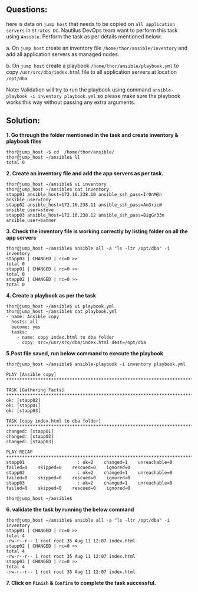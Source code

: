 

## Questions:
here is data on `jump host` that needs to be copied on `all application servers` in `Stratos DC`. Nautilus DevOps team want to perform this task using `Ansible`. Perform the task as per details mentioned below:

a. On `jump host` create an inventory file `/home/thor/ansible/inventory` and add all application servers as managed nodes.

b. On `jump host` create a playbook `/home/thor/ansible/playbook.yml` to copy `/usr/src/dba/index.html` file to all application servers at location `/opt/dba`.

Note: Validation will try to run the playbook using command `ansible-playbook -i inventory playbook.yml` so please make sure the playbook works this way without passing any extra arguments.


## Solution:  

**1. Go through the folder mentioned in the task and create inventory & playbook files** 

```
thor@jump_host ~$ cd  /home/thor/ansible/
thor@jump_host ~/ansible$ ll
total 0
```

**2.  Create an inventory file and add the app servers as per task.**

```
thor@jump_host ~/ansible$ vi inventory
thor@jump_host ~/ansible$ cat inventory
stapp01 ansible_host=172.16.238.10 ansible_ssh_pass=Ir0nM@n  ansible_user=tony
stapp02 ansible_host=172.16.238.11 ansible_ssh_pass=Am3ric@  ansible_user=steve
stapp03 ansible_host=172.16.238.12 ansible_ssh_pass=BigGr33n  ansible_user=banner
```

**3.  Check the inventory file is working correctly by listing folder on all the app servers**

```
thor@jump_host ~/ansible$ ansible all -a "ls -ltr /opt/dba" -i inventory
stapp03 | CHANGED | rc=0 >>
total 0
stapp01 | CHANGED | rc=0 >>
total 0
stapp02 | CHANGED | rc=0 >>
total 0
```

**4. Create a playbook as per the task** 

```
thor@jump_host ~/ansible$ vi playbook.yml
thor@jump_host ~/ansible$ cat playbook.yml
- name: Ansible copy
  hosts: all
  become: yes
  tasks:
    - name: copy index.html to dba folder
      copy: src=/usr/src/dba/index.html dest=/opt/dba
```

**5.Post file saved, run below command to execute the playbook** 

```
thor@jump_host ~/ansible$ ansible-playbook -i inventory playbook.yml

PLAY [Ansible copy] ********************************************************************************************************

TASK [Gathering Facts] *****************************************************************************************************
ok: [stapp02]
ok: [stapp01]
ok: [stapp03]

TASK [copy index.html to dba folder] ***************************************************************************************
changed: [stapp01]
changed: [stapp02]
changed: [stapp03]

PLAY RECAP *****************************************************************************************************************
stapp01                    : ok=2    changed=1    unreachable=0    failed=0    skipped=0    rescued=0    ignored=0   
stapp02                    : ok=2    changed=1    unreachable=0    failed=0    skipped=0    rescued=0    ignored=0   
stapp03                    : ok=2    changed=1    unreachable=0    failed=0    skipped=0    rescued=0    ignored=0   

thor@jump_host ~/ansible$
```

**6. validate the task by running the below command**

```
thor@jump_host ~/ansible$ ansible all -a "ls -ltr /opt/dba" -i inventory
stapp01 | CHANGED | rc=0 >>
total 4
-rw-r--r-- 1 root root 35 Aug 11 12:07 index.html
stapp02 | CHANGED | rc=0 >>
total 4
-rw-r--r-- 1 root root 35 Aug 11 12:07 index.html
stapp03 | CHANGED | rc=0 >>
total 4
-rw-r--r-- 1 root root 35 Aug 11 12:07 index.html
```

**7. Click on `Finish` & `Confirm` to complete the task successful.**





